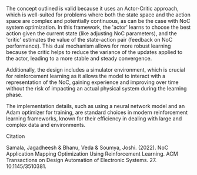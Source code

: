 The concept outlined is valid because it uses an Actor-Critic approach, which is well-suited for problems where both the state space and the action space are complex and potentially continuous, as can be the case with NoC system optimization. In this framework, the 'actor' learns to choose the best action given the current state (like adjusting NoC parameters), and the 'critic' estimates the value of the state-action pair (feedback on NoC performance). This dual mechanism allows for more robust learning because the critic helps to reduce the variance of the updates applied to the actor, leading to a more stable and steady convergence. 

Additionally, the design includes a simulator environment, which is crucial for reinforcement learning as it allows the model to interact with a representation of the NoC, gaining experience and improving over time without the risk of impacting an actual physical system during the learning phase. 

The implementation details, such as using a neural network model and an Adam optimizer for training, are standard choices in modern reinforcement learning frameworks, known for their efficiency in dealing with large and complex data and environments.


Citation 

Samala, Jagadheesh & Bhanu, Veda & Soumya, Joshi. (2022). NoC Application Mapping Optimization Using Reinforcement Learning. ACM Transactions on Design Automation of Electronic Systems. 27. 10.1145/3510381. 
